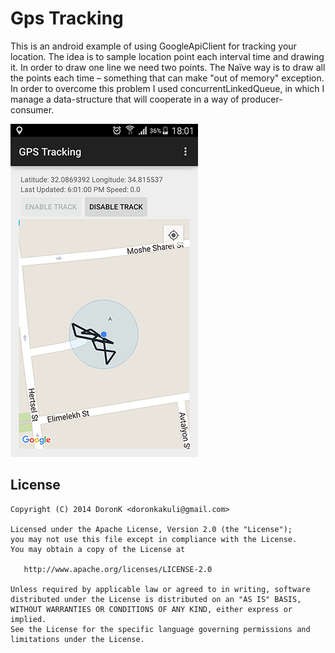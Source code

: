 Gps Tracking
==========
This is an android example of using GoogleApiClient for tracking your location.
The idea is to sample location point each interval time and drawing it. In order to draw one line we need two points. The Naïve way is to draw all the points each time – something that can make "out of memory" exception. In order to overcome this problem I used  concurrentLinkedQueue, in which I manage a data-structure that will cooperate in a way of producer-consumer.

![My image][1]


License
-----------

    Copyright (C) 2014 DoronK <doronkakuli@gmail.com>

    Licensed under the Apache License, Version 2.0 (the "License");
    you may not use this file except in compliance with the License.
    You may obtain a copy of the License at

       http://www.apache.org/licenses/LICENSE-2.0

    Unless required by applicable law or agreed to in writing, software
    distributed under the License is distributed on an "AS IS" BASIS,
    WITHOUT WARRANTIES OR CONDITIONS OF ANY KIND, either express or implied.
    See the License for the specific language governing permissions and
    limitations under the License.
    
    
    
[1]: https://github.com/DoronK/Gps-Tracking-Example/blob/master/screenshots/device-2015-11-06-180109.png

    
    
    
    
